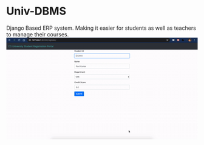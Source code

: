 # Univ-DBMS
Django Based ERP system. Making it easier for students as well as teachers to manage their courses. 
![](Student-Registeration.gif)

